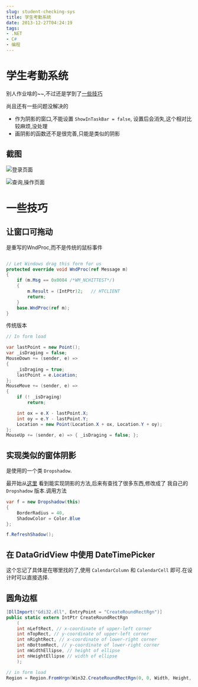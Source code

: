 ```yaml
---
slug: student-checking-sys
title: 学生考勤系统
date: 2013-12-27T04:24:19
tags:
- .NET
- C#
- 编程
---
```


学生考勤系统
===========

别人作业啥的~~,不过还是学到了[一些技巧](#一些技巧)

尚且还有一些问题没解决的

* 作为阴影的窗口,不能设置 `ShowInTaskBar = false`,
设置后会消失,这个相对比较麻烦,没处理
* 画阴影的函数还不是很完善,只能是类似的阴影

截图
----

![登录页面](https://raw.github.com/wenerme/blog/master/%E9%82%A3%E4%BA%9B%E5%B0%8F%E4%B8%9C%E8%A5%BF/%E8%80%83%E5%8B%A4%E7%B3%BB%E7%BB%9F/screenshot.png "登录页面")

![查询,操作页面](https://raw.github.com/wenerme/blog/master/%E9%82%A3%E4%BA%9B%E5%B0%8F%E4%B8%9C%E8%A5%BF/%E8%80%83%E5%8B%A4%E7%B3%BB%E7%BB%9F/screenshot-main.png "查询,操作页面")

一些技巧
============

让窗口可拖动
----------

是重写的WndProc,而不是传统的鼠标事件

```C#

// Let Windows drag this form for us
protected override void WndProc(ref Message m)
{
	if (m.Msg == 0x0084 /*WM_NCHITTEST*/)
	{
		m.Result = (IntPtr)2;	// HTCLIENT
		return;
	}
	base.WndProc(ref m);
}

```

传统版本

```C#
// In form load

var lastPoint = new Point();
var _isDraging = false;
MouseDown += (sender, e) =>
{
	_isDraging = true;
	lastPoint = e.Location;
};
MouseMove += (sender, e) =>
{
	if (! _isDraging)
		return;

	int ox = e.X - lastPoint.X;
	int oy = e.Y - lastPoint.Y;
	Location = new Point(Location.X + ox, Location.Y + oy);
};
MouseUp += (sender, e) => { _isDraging = false; };

```

实现类似的窗体阴影
----------------

是使用的一个类 `Dropshadow`.

最开始从[这里](http://stackoverflow.com/questions/8793445/windows-7-style-dropshadow-in-borderless-form)
看到能实现阴影的方法,后来有查找了很多东西,修改成了
我自己的 `Dropshadow` 版本.调用方法

```C#
var f = new Dropshadow(this)
{
	BorderRadius = 40,
	ShadowColor = Color.Blue
};

f.RefreshShadow();
```

在 DataGridView 中使用 DateTimePicker
-------------------------------------

这个忘记了具体是在哪里找的了,使用 `CalendarColumn`
和 `CalendarCell` 即可.在设计时可以直接选择.

圆角边框
----------

```C#
[DllImport("Gdi32.dll", EntryPoint = "CreateRoundRectRgn")]
public static extern IntPtr CreateRoundRectRgn
	(
	int nLeftRect, // x-coordinate of upper-left corner
	int nTopRect, // y-coordinate of upper-left corner
	int nRightRect, // x-coordinate of lower-right corner
	int nBottomRect, // y-coordinate of lower-right corner
	int nWidthEllipse, // height of ellipse
	int nHeightEllipse // width of ellipse
	);

// in form load
Region = Region.FromHrgn(Win32.CreateRoundRectRgn(0, 0, Width, Height, 20, 20));

```
